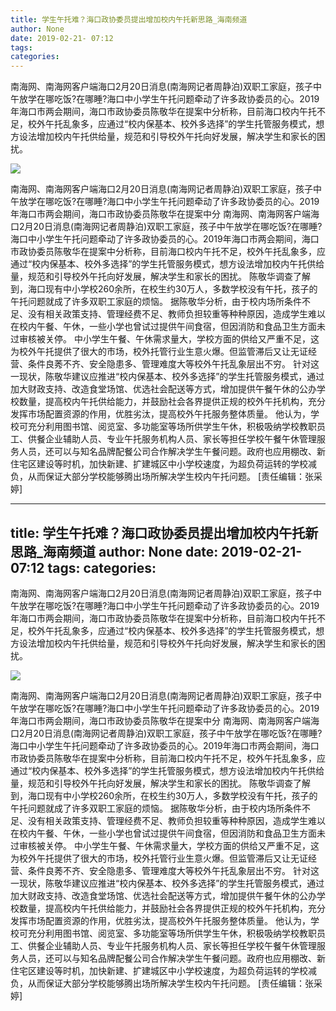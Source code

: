 ```yaml
---
title: 学生午托难？海口政协委员提出增加校内午托新思路_海南频道
author: None
date: 2019-02-21- 07:12
tags: 
categories: 
---
```

南海网、南海网客户端海口2月20日消息(南海网记者周静泊)双职工家庭，孩子中午放学在哪吃饭?在哪睡?海口中小学生午托问题牵动了许多政协委员的心。2019年海口市两会期间，海口市政协委员陈敬华在提案中分析称，目前海口校内午托不足，校外午托乱象多，应通过“校内保基本、校外多选择”的学生托管服务模式，想方设法增加校内午托供给量，规范和引导校外午托向好发展，解决学生和家长的困扰。
<!-- more -->
                
<img align="center" border="0" src="http://p2.ifengimg.com/a/2016/0810/204c433878d5cf9size1_w16_h16.png" />
                
            
南海网、南海网客户端海口2月20日消息(南海网记者周静泊)双职工家庭，孩子中午放学在哪吃饭?在哪睡?海口中小学生午托问题牵动了许多政协委员的心。2019年海口市两会期间，海口市政协委员陈敬华在提案中分
南海网、南海网客户端海口2月20日消息(南海网记者周静泊)双职工家庭，孩子中午放学在哪吃饭?在哪睡?海口中小学生午托问题牵动了许多政协委员的心。2019年海口市两会期间，海口市政协委员陈敬华在提案中分析称，目前海口校内午托不足，校外午托乱象多，应通过“校内保基本、校外多选择”的学生托管服务模式，想方设法增加校内午托供给量，规范和引导校外午托向好发展，解决学生和家长的困扰。
陈敬华调查了解到，海口现有中小学校260余所，在校生约30万人，多数学校没有午托，孩子的午托问题就成了许多双职工家庭的烦恼。
据陈敬华分析，由于校内场所条件不足、没有相关政策支持、管理经费不足、教师负担较重等种种原因，造成学生难以在校内午餐、午休，一些小学也曾试过提供午间食宿，但因消防和食品卫生方面未过审核被关停。
中小学生午餐、午休需求量大，学校方面的供给又严重不足，这为校外午托提供了很大的市场，校外托管行业生意火爆。但监管滞后又让无证经营、条件良莠不齐、安全隐患多、管理难度大等校外午托乱象层出不穷。
针对这一现状，陈敬华建议应推进“校内保基本、校外多选择”的学生托管服务模式，通过加大财政支持、改造食堂场馆、优选社会配送等方式，增加提供午餐午休的公办学校数量，提高校内午托供给能力，并鼓励社会各界提供正规的校外午托机构，充分发挥市场配置资源的作用，优胜劣汰，提高校外午托服务整体质量。
他认为，学校可充分利用图书馆、阅览室、多功能室等场所供学生午休，积极吸纳学校教职员工、供餐企业辅助人员、专业午托服务机构人员、家长等担任学校午餐午休管理服务人员，还可以与知名品牌配餐公司合作解决学生午餐问题。政府也应用棚改、新住宅区建设等时机，加快新建、扩建城区中小学校速度，为超负荷运转的学校减负，从而保证大部分学校能够腾出场所解决学生校内午托问题。
[责任编辑：张采婷]
            
---
title: 学生午托难？海口政协委员提出增加校内午托新思路_海南频道
author: None
date: 2019-02-21- 07:12
tags: 
categories: 
---
南海网、南海网客户端海口2月20日消息(南海网记者周静泊)双职工家庭，孩子中午放学在哪吃饭?在哪睡?海口中小学生午托问题牵动了许多政协委员的心。2019年海口市两会期间，海口市政协委员陈敬华在提案中分析称，目前海口校内午托不足，校外午托乱象多，应通过“校内保基本、校外多选择”的学生托管服务模式，想方设法增加校内午托供给量，规范和引导校外午托向好发展，解决学生和家长的困扰。
<!-- more -->
                
<img align="center" border="0" src="http://p2.ifengimg.com/a/2016/0810/204c433878d5cf9size1_w16_h16.png" />
                
            
南海网、南海网客户端海口2月20日消息(南海网记者周静泊)双职工家庭，孩子中午放学在哪吃饭?在哪睡?海口中小学生午托问题牵动了许多政协委员的心。2019年海口市两会期间，海口市政协委员陈敬华在提案中分
南海网、南海网客户端海口2月20日消息(南海网记者周静泊)双职工家庭，孩子中午放学在哪吃饭?在哪睡?海口中小学生午托问题牵动了许多政协委员的心。2019年海口市两会期间，海口市政协委员陈敬华在提案中分析称，目前海口校内午托不足，校外午托乱象多，应通过“校内保基本、校外多选择”的学生托管服务模式，想方设法增加校内午托供给量，规范和引导校外午托向好发展，解决学生和家长的困扰。
陈敬华调查了解到，海口现有中小学校260余所，在校生约30万人，多数学校没有午托，孩子的午托问题就成了许多双职工家庭的烦恼。
据陈敬华分析，由于校内场所条件不足、没有相关政策支持、管理经费不足、教师负担较重等种种原因，造成学生难以在校内午餐、午休，一些小学也曾试过提供午间食宿，但因消防和食品卫生方面未过审核被关停。
中小学生午餐、午休需求量大，学校方面的供给又严重不足，这为校外午托提供了很大的市场，校外托管行业生意火爆。但监管滞后又让无证经营、条件良莠不齐、安全隐患多、管理难度大等校外午托乱象层出不穷。
针对这一现状，陈敬华建议应推进“校内保基本、校外多选择”的学生托管服务模式，通过加大财政支持、改造食堂场馆、优选社会配送等方式，增加提供午餐午休的公办学校数量，提高校内午托供给能力，并鼓励社会各界提供正规的校外午托机构，充分发挥市场配置资源的作用，优胜劣汰，提高校外午托服务整体质量。
他认为，学校可充分利用图书馆、阅览室、多功能室等场所供学生午休，积极吸纳学校教职员工、供餐企业辅助人员、专业午托服务机构人员、家长等担任学校午餐午休管理服务人员，还可以与知名品牌配餐公司合作解决学生午餐问题。政府也应用棚改、新住宅区建设等时机，加快新建、扩建城区中小学校速度，为超负荷运转的学校减负，从而保证大部分学校能够腾出场所解决学生校内午托问题。
[责任编辑：张采婷]
            
